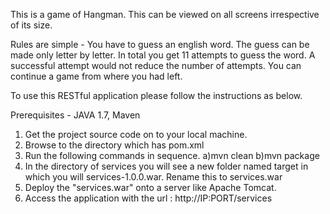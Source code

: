 This is a game of Hangman. This can be viewed on all screens irrespective of its size. 

Rules are simple - You have to guess an english word. The guess can be made only letter by letter. In total you get 11 attempts to guess the word. 
A successful attempt would not reduce the number of attempts. You can continue a game from where you had left.


To use this RESTful application please follow the instructions as below.

Prerequisites - JAVA 1.7, Maven

1. Get the project source code on to your local machine.
2. Browse to the directory which has pom.xml
3. Run the following commands in sequence.
	a)mvn clean
	b)mvn package
4. In the directory of services you will see a new folder named target in which you will services-1.0.0.war. Rename this to services.war
5. Deploy the "services.war" onto a server like Apache Tomcat.
6. Access the application with the url : http://IP:PORT/services

